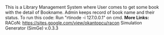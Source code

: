 This is a Library Management System where User comes to get some book with the detail of Bookname.
Admin keeps record of book name and their status.
To run this code:
Run "rtinode -i 127.0.0.1" on cmd.
**More Links:**
RACoN: https://sites.google.com/view/okantopcu/racon
Simulation Generator (SimGe) v.0.3.3

